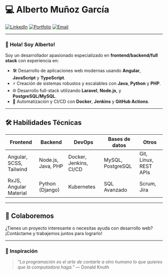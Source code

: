 # 💻 **Alberto Muñoz García**  

[![LinkedIn](https://img.shields.io/badge/LinkedIn-0077B5?style=for-the-badge&logo=linkedin&logoColor=white)]([https://linkedin.com/in/tu-perfil](https://www.linkedin.com/in/amunoz-garcia/))  
[![Portfolio](https://img.shields.io/badge/Portfolio-%2312100E.svg?style=for-the-badge&logo=github&logoColor=white)]([https://tu-portfolio.com](https://github.com/TryCatchMix/TryCatchMix.github.io))  
[![Email](https://img.shields.io/badge/Email-D14836?style=for-the-badge&logo=gmail&logoColor=white)](albertomunozgarcia.dev@gmail.com)  

---

### 👋 **Hola! Soy Alberto!**
Soy un desarrollador apasionado especializado en **frontend/backend/full stack** con experiencia en:

- 🛠️ Desarrollo de aplicaciones web modernas usando **Angular**, **JavaScript** y **TypeScript**.  
- ⚡ Creación de sistemas robustos y escalables con **Java**, **Python** y **PHP**.  
- 🌐 Desarrollo full-stack utilizando **Laravel**, **Node.js**, y **PostgreSQL/MySQL**.  
- 🚀 Automatización y CI/CD con **Docker**, **Jenkins** y **GitHub Actions**.  

---

## 🛠️ **Habilidades Técnicas**  

| **Frontend** | **Backend** | **DevOps** | **Bases de datos** | **Otros** |
|--------------|-------------|------------|---------------------|-----------|
| Angular, SCSS, Tailwind | Node.js, Java, PHP | Docker, Jenkins, CI/CD | MySQL, PostgreSQL | Git, Linux, REST APIs |
| RxJS, Angular Material   | Python (Django)   | Kubernetes          | SQL Avanzado          | Scrum, Jira          |

---

## 🤝 **Colaboremos**  
¿Tienes un proyecto interesante o necesitas ayuda con desarrollo web?  
¡Contáctame y trabajemos juntos para lograrlo!  

---

### 🎨 Inspiración  
> _"La programación es el arte de contarle a otro humano lo que quieres que la computadora haga."_ — Donald Knuth
